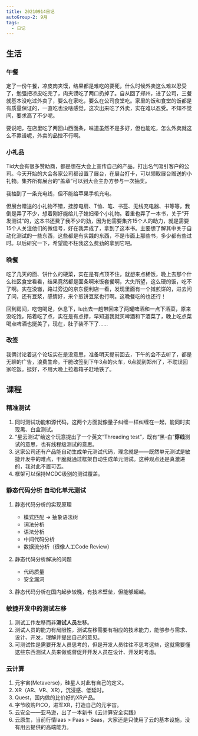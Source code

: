 ```yaml
---
title: 20210914日记
autoGroup-2: 9月
tags:
  - 日记
---
```

## 生活
### 午餐
定了一份午餐，凉皮肉夹馍，结果都是难吃的要死，什么时候外卖这么难以忍受了，勉强把凉皮吃完了，肉夹馍吃了两口扔掉了。自从回了郑州，进了公司，三餐就基本没吃过外卖了，要么在家吃，要么在公司食堂吃。家里的饭和食堂的饭都是有质量保证的，一直吃也没啥感觉，这次出来吃了外卖，实在难以忍受。不知不觉间，要求高了不少呢。

要说吧，在店里吃了两回山西面条，味道虽然不是多好，但也能吃，怎么外卖就这么不靠谱呢，外卖的品控不行啊。

### 小礼品
Tid大会有很多赞助商，都是想在大会上宣传自己的产品，打出名气吸引客户的公司。今天开始的大会各家公司都设置了展台，在展台打卡，可以领取展台赠送的小礼物。集齐所有展台的“盖章”可以到大会主办方参与一次抽奖。

我抽到了一条充电线，但不能给苹果手机充电。

但展台赠送的小礼物不错，挂脖电扇、T恤、笔、书签、无线充电器、书等等，我倒是弄了不少，想着刚好能给儿子媳妇带个小礼物。着重也弄了一本书，关于“开发测试”的，这本书还费了我不少的劲，因为他需要集齐15个人的助力，就是需要15个人关注他们的微信号，好在我弄成了，拿到了这本书。主要想了解其中关于自动化测试的一些东西，这些都是有实践的东西，不是市面上那些书，多少都有些过时。以后研究一下，希望能不枉我这么费劲的拿到它吧。

### 晚餐
吃了几天的面、饼什么的硬菜，实在是有点顶不住，就想来点稀饭，晚上去那个什么社区食堂看看，结果竟然都是面条啊米饭套餐啊，大失所望，这么硬的饭，吃不了啊。实在没辙，路过旁边的京东便利店一看，发现里面有一个摊煎饼的，进去问了问，还有豆浆，感情好，来个煎饼豆浆也行啊。这晚餐吃的也还行！

回到房间，吃饱喝足，休息下，lu出去一趟带回来了两罐啤酒和一点下酒菜，原来没吃饱，陪着吃了点，实在是有点撑，早知道我就买啤酒和下酒菜了，晚上吃点菜喝点啤酒也挺美了，现在，肚子装不下了……

### 改签
我俩讨论着这个论坛实在是没意思，准备明天提前回去，下午的会不去听了，都是无聊的广告，浪费生命。干脆改签到下午3点的火车，6点就到郑州了，不耽误回家吃饭。挺好，不用大晚上拉着箱子赶地铁了。

## 课程
### 精准测试
1. 同时测试功能和源代码，这两个方面就像量子纠缠一样纠缠在一起，能同时实现黑、白盒测试。
2. “星云测试”给这个玩意提出了一个英文“Threading test”，既有“黑-白”**穿线**测试的意思，也有线程级测试的意思。
3. 这家公司还有产品能自动生成单元测试代码，理念就是——既然单元测试是敏捷开发中的难点，干脆就通过框架自动生成单元测试。这种观点还是真激进的，我对此不置可否。
4. 框架可以保持MCDC级别的测试覆盖。

### 静态代码分析 自动化单元测试
1. 静态代码分析的实现原理
    - 模式匹配 -> 抽象语法树
    - 词法分析
    - 语法分析
    - 中间代码分析
    - 数据流分析（很像人工Code Review）

2. 静态代码分析解决的问题
    - 代码质量
    - 安全漏洞

3. 静态代码分析在国内起步较晚，有技术壁垒，但能够超越。

### 敏捷开发中的测试左移
1. 测试工作左移而非**测试人员**左移。
2. 测试人员的能力有局限性，测试左移需要有相应的技术能力，能够参与需求、设计、开发，理解并提出自己的意见。
3. 可测试性是需要开发人员思考的，但是开发人员往往不思考这些，这就需要懂这些东西测试人员来做或督促开开发人员在设计、开发时考虑。

### 云计算
1. 元宇宙(Metaverse)，硅星人对此有自己的定义。
2. XR（AR、VR、XR），沉浸感、低延时。
3. Quest，国内做的比价好的XR产品。
4. 字节收购PICO，进军XR，打造自己的元宇宙。
5. 云安全——亚马逊，出了一本新书《云计算安全实践》
6. 云原生，当前行情Iaas > Paas > Saas，大家还是只使用了云的基本设施，没有用云提供的高端能力。